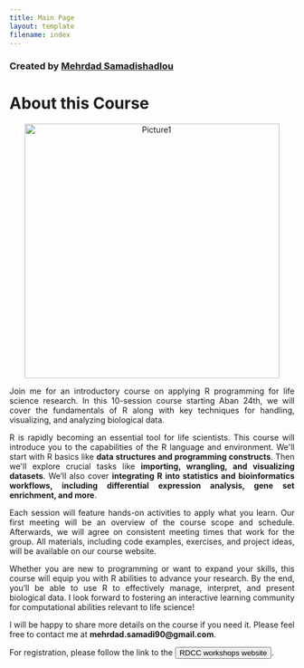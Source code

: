 ```yaml
---
title: Main Page
layout: template
filename: index
--- 
```


### Created by <a href="https://github.com/MehrdadSamadishadlou">Mehrdad Samadishadlou</a>



# About this Course


<p style="text-align: center"><img width="450" alt="Picture1" src="https://github.com/MehrdadSamadishadlou/R_for_life_scientists/assets/95024166/43aaf08f-5d58-418a-9514-e2b54c27dbb1"></p>



<p style='text-align: justify;'> 
Join me for an introductory course on applying R programming for life science research. In this 10-session course starting Aban 24th, we will cover the fundamentals of R along with key techniques for handling, visualizing, and analyzing biological data. 
</p>

<p style='text-align: justify;'> 
R is rapidly becoming an essential tool for life scientists. This course will introduce you to the capabilities of the R language and environment. We'll start with R basics like <b>data structures and programming constructs</b>. Then we'll explore crucial tasks like <b>importing, wrangling, and visualizing datasets</b>. We’ll also cover <b>integrating R into statistics and bioinformatics workflows, including differential expression analysis, gene set enrichment, and more</b>.
</p>

<p style='text-align: justify;'> 
Each session will feature hands-on activities to apply what you learn. Our first meeting will be an overview of the course scope and schedule. Afterwards, we will agree on consistent meeting times that work for the group. All materials, including code examples, exercises, and project ideas, will be available on our course website. 
</p>

<p style='text-align: justify;'> 
Whether you are new to programming or want to expand your skills, this course will equip you with R abilities to advance your research. By the end, you’ll be able to use R to effectively manage, interpret, and present biological data. I look forward to fostering an interactive learning community for computational abilities relevant to life science!
</p>

<p style='text-align: justify;'> 
I will be happy to share more details on the course if you need it. Please feel free to contact me at <b>mehrdad.samadi90@gmail.com</b>.
</p>

<p style='text-align: justify;'> 
For registration, please follow the link to the <a href="https://rdcc.tbzmed.ac.ir/" target="_blank"><button>RDCC workshops website</button></a>.
</p>

